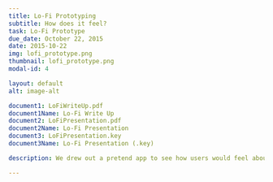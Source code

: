 ```yaml
---
title: Lo-Fi Prototyping
subtitle: How does it feel?
task: Lo-Fi Prototype
due_date: October 22, 2015
date: 2015-10-22
img: lofi_prototype.png
thumbnail: lofi_prototype.png
modal-id: 4

layout: default
alt: image-alt

document1: LoFiWriteUp.pdf
document1Name: Lo-Fi Write Up
document2: LoFiPresentation.pdf
document2Name: Lo-Fi Presentation
document3: LoFiPresentation.key
document3Name: Lo-Fi Presentation (.key)

description: We drew out a pretend app to see how users would feel about using a tablet to complete a few of our tasks. We learned quite a bit about what felt right and natural and what didn't, without worrying about how things looked.

---
```

